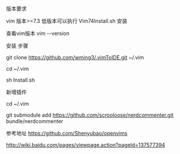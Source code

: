 版本要求

vim 版本>=7.3 低版本可以执行 Vim74Install.sh 安装

查看vim版本  vim --version

安装 步骤

git clone https://github.com/wming3/.vimToIDE.git  ~/.vim

cd ~/.vim

sh Install.sh

新增插件

cd ~/.vim

git submodule add https://github.com/scrooloose/nerdcommenter.git bundle/nerdcommenter

参考地址 https://github.com/Shenyubao/openvims

http://wiki.baidu.com/pages/viewpage.action?pageId=137577394
